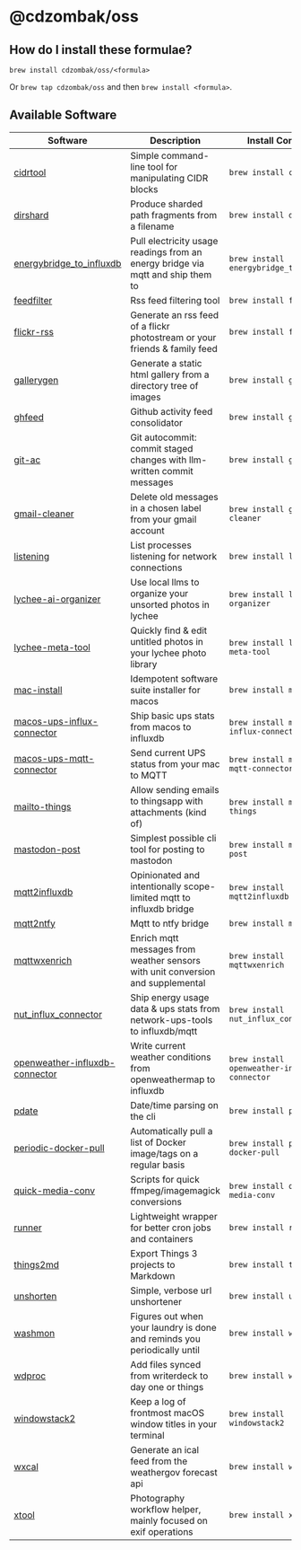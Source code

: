 # @cdzombak/oss

## How do I install these formulae?

`brew install cdzombak/oss/<formula>`

Or `brew tap cdzombak/oss` and then `brew install <formula>`.

## Available Software

<!-- project_table_start -->

| Software | Description | Install Command |
| -------- | ----------- | -----------------|
| [cidrtool](https://github.com/cdzombak/cidrtool) | Simple command-line tool for manipulating CIDR blocks | `brew install cidrtool` |
| [dirshard](https://github.com/cdzombak/dirshard) | Produce sharded path fragments from a filename | `brew install dirshard` |
| [energybridge_to_influxdb](https://github.com/cdzombak/energybridge_to_influxdb) | Pull electricity usage readings from an energy bridge via mqtt and ship them to | `brew install energybridge_to_influxdb` |
| [feedfilter](https://github.com/cdzombak/feedfilter) | Rss feed filtering tool | `brew install feedfilter` |
| [flickr-rss](https://github.com/cdzombak/flickr-rss) | Generate an rss feed of a flickr photostream or your friends & family feed | `brew install flickr-rss` |
| [gallerygen](https://github.com/cdzombak/gallerygen) | Generate a static html gallery from a directory tree of images | `brew install gallerygen` |
| [ghfeed](https://github.com/cdzombak/ghfeed) | Github activity feed consolidator | `brew install ghfeed` |
| [git-ac](https://github.com/cdzombak/git-ac) | Git autocommit: commit staged changes with llm-written commit messages | `brew install git-ac` |
| [gmail-cleaner](https://github.com/cdzombak/gmail-cleaner) | Delete old messages in a chosen label from your gmail account | `brew install gmail-cleaner` |
| [listening](https://github.com/cdzombak/listening) | List processes listening for network connections | `brew install listening` |
| [lychee-ai-organizer](https://github.com/cdzombak/lychee-ai-organizer) | Use local llms to organize your unsorted photos in lychee | `brew install lychee-ai-organizer` |
| [lychee-meta-tool](https://github.com/cdzombak/lychee-meta-tool) | Quickly find & edit untitled photos in your lychee photo library | `brew install lychee-meta-tool` |
| [mac-install](https://github.com/cdzombak/mac-install) | Idempotent software suite installer for macos | `brew install mac-install` |
| [macos-ups-influx-connector](https://github.com/cdzombak/macos-ups-influx-connector) | Ship basic ups stats from macos to influxdb | `brew install macos-ups-influx-connector` |
| [macos-ups-mqtt-connector](https://github.com/cdzombak/macos-ups-mqtt-connector) | Send current UPS status from your mac to MQTT | `brew install macos-ups-mqtt-connector` |
| [mailto-things](https://github.com/cdzombak/mailto-things) | Allow sending emails to thingsapp with attachments (kind of) | `brew install mailto-things` |
| [mastodon-post](https://github.com/cdzombak/mastodon-post) | Simplest possible cli tool for posting to mastodon | `brew install mastodon-post` |
| [mqtt2influxdb](https://github.com/cdzombak/mqtt2influxdb) | Opinionated and intentionally scope-limited mqtt to influxdb bridge | `brew install mqtt2influxdb` |
| [mqtt2ntfy](https://github.com/cdzombak/mqtt2ntfy) | Mqtt to ntfy bridge | `brew install mqtt2ntfy` |
| [mqttwxenrich](https://github.com/cdzombak/mqttwxenrich) | Enrich mqtt messages from weather sensors with unit conversion and supplemental | `brew install mqttwxenrich` |
| [nut_influx_connector](https://github.com/cdzombak/nut_influx_connector) | Ship energy usage data &amp; ups stats from network-ups-tools to influxdb/mqtt | `brew install nut_influx_connector` |
| [openweather-influxdb-connector](https://github.com/cdzombak/openweather-influxdb-connector) | Write current weather conditions from openweathermap to influxdb | `brew install openweather-influxdb-connector` |
| [pdate](https://github.com/cdzombak/pdate) | Date/time parsing on the cli | `brew install pdate` |
| [periodic-docker-pull](https://github.com/cdzombak/periodic-docker-pull) | Automatically pull a list of Docker image/tags on a regular basis | `brew install periodic-docker-pull` |
| [quick-media-conv](https://github.com/cdzombak/quick-media-conv) | Scripts for quick ffmpeg/imagemagick conversions | `brew install quick-media-conv` |
| [runner](https://github.com/cdzombak/runner) | Lightweight wrapper for better cron jobs and containers | `brew install runner` |
| [things2md](https://github.com/cdzombak/things2md) | Export Things 3 projects to Markdown | `brew install things2md` |
| [unshorten](https://github.com/cdzombak/unshorten) | Simple, verbose url unshortener | `brew install unshorten` |
| [washmon](https://github.com/cdzombak/washmon) | Figures out when your laundry is done and reminds you periodically until | `brew install washmon` |
| [wdproc](https://github.com/cdzombak/wdproc) | Add files synced from writerdeck to day one or things | `brew install wdproc` |
| [windowstack2](https://github.com/cdzombak/windowstack2) | Keep a log of frontmost macOS window titles in your terminal | `brew install windowstack2` |
| [wxcal](https://github.com/cdzombak/wxcal) | Generate an ical feed from the weathergov forecast api | `brew install wxcal` |
| [xtool](https://github.com/cdzombak/xtool) | Photography workflow helper, mainly focused on exif operations | `brew install xtool` |


<!-- project_table_end -->
